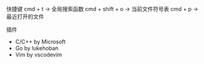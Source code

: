 快捷键
cmd + t            ->    全局搜索函数
cmd + shift + o    ->    当前文件符号表
cmd + p            ->    最近打开的文件

插件
* C/C++    by Microsoft
* Go       by lukehoban
* Vim      by vscodevim
